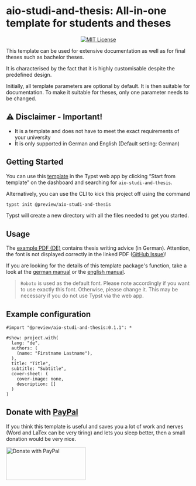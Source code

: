 <!-- Reference: https://github.com/typst-community/typst-package-template -->

# aio-studi-and-thesis: All-in-one template for students and theses

<p align="center">
  <a href="https://github.com/fuchs-fabian/typst-template-aio-studi-and-thesis/blob/main/LICENSE">
    <img alt="MIT License" src="https://img.shields.io/badge/license-MIT-brightgreen">
  </a>
</p>

This template can be used for extensive documentation as well as for final theses such as bachelor theses.

It is characterised by the fact that it is highly customisable despite the predefined design.

Initially, all template parameters are optional by default. It is then suitable for documentation.
To make it suitable for theses, only one parameter needs to be changed.

## ⚠️ **Disclaimer - Important!**

- It is a template and does not have to meet the exact requirements of your university
- It is only supported in German and English (Default setting: German)

## Getting Started

You can use this [template](https://typst.app/universe/package/aio-studi-and-thesis) in the Typst web app by clicking “Start from template” on the dashboard and searching for `aio-studi-and-thesis`.

Alternatively, you can use the CLI to kick this project off using the command

```bash
typst init @preview/aio-studi-and-thesis
```

Typst will create a new directory with all the files needed to get you started.

## Usage

The [example PDF (DE)] contains thesis writing advice (in German). Attention, the font is not displayed correctly in the linked PDF ([GitHub Issue](https://github.com/fuchs-fabian/typst-template-aio-studi-and-thesis/issues/3))!

If you are looking for the details of this template package's function, take a look at the [german manual] or the [english manual].

> `Roboto` is used as the default font. Please note accordingly if you want to use exactly this font. Otherwise, please change it. This may be necessary if you do not use Typst via the web app.

## Example configuration

```typ
#import "@preview/aio-studi-and-thesis:0.1.1": *

#show: project.with(
  lang: "de",
  authors: (
    (name: "Firstname Lastname"),
  ),
  title: "Title",
  subtitle: "Subtitle",
  cover-sheet: (
    cover-image: none,
    description: []
  )
)
```

## Donate with [PayPal](https://www.paypal.com/donate/?hosted_button_id=4G9X8TDNYYNKG)

If you think this template is useful and saves you a lot of work and nerves (Word and LaTex can be very tiring) and lets you sleep better, then a small donation would be very nice.

<a href="https://www.paypal.com/donate/?hosted_button_id=4G9X8TDNYYNKG" target="_blank">
  <!--
    https://github.com/stefan-niedermann/paypal-donate-button
  -->
  <img src="https://raw.githubusercontent.com/stefan-niedermann/paypal-donate-button/master/paypal-donate-button.png" style="height: 90px; width: 217px;" alt="Donate with PayPal"/>
</a>

<!-- URLs for docs -->

[example PDF (DE)]: https://github.com/typst/packages/blob/main/packages/preview/aio-studi-and-thesis/0.1.1/docs/example-de-thesis.pdf
[german manual]: https://github.com/typst/packages/blob/main/packages/preview/aio-studi-and-thesis/0.1.1/docs/manual-de.pdf
[english manual]: https://github.com/typst/packages/blob/main/packages/preview/aio-studi-and-thesis/0.1.1/docs/manual-en.pdf